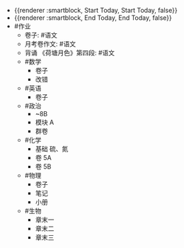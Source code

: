 - {{renderer :smartblock, Start Today, Start Today, false}}
- {{renderer :smartblock, End Today, End Today, false}}
- #作业
	- 卷子: #语文
	- 月考卷作文: #语文
	- 背诵 《荷塘月色》第四段: #语文
	- #数学
		- 卷子
		- 改错
	- #英语
		- 卷子
	- #政治
		- ~8B
		- 模块 A
		- 群卷
	- #化学
		- 基础 硫、氮
		- 卷 5A
		- 卷 5B
	- #物理
		- 卷子
		- 笔记
		- 小册
	- #生物
		- 章末一
		- 章末二
		- 章末三